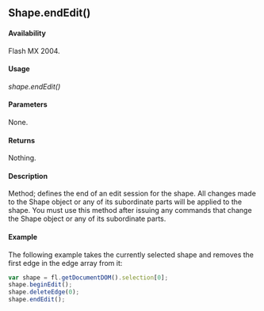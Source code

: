 ## Shape.endEdit()

#### Availability

Flash MX 2004.

#### Usage

*shape.endEdit()*

#### Parameters

None.

#### Returns

Nothing.

#### Description

Method; defines the end of an edit session for the shape. All changes made to the Shape object or any of its subordinate parts will be applied to the shape. You must use this method after issuing any commands that change the Shape object or any of its subordinate parts.

#### Example

The following example takes the currently selected shape and removes the first edge in the edge array from it:

```javascript
var shape = fl.getDocumentDOM().selection[0]; 
shape.beginEdit();
shape.deleteEdge(0); 
shape.endEdit();

```